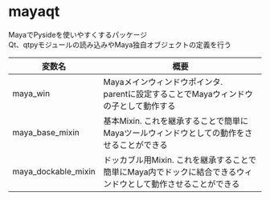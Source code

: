 # mayaqt
MayaでPysideを使いやすくするパッケージ  
Qt、qtpyモジュールの読み込みやMaya独自オブジェクトの定義を行う

| 変数名 | 概要 |
| ---- | ---- |
| maya_win | Mayaメインウィンドウポインタ. <br>parentに設定することでMayaウィンドウの子として動作する |
| maya_base_mixin | 基本Mixin. これを継承することで簡単にMayaツールウィンドウとしての動作をさせることができる |
| maya_dockable_mixin | ドッカブル用Mixin. これを継承することで簡単にMaya内でドックに結合できるウィンドウとして動作させることができる |
